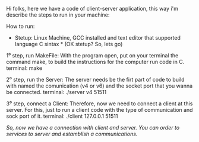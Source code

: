 Hi folks, here we have a code of client-server application, this way i'm describe the steps to run in your machine:

How to run:

* Stetup: Linux Machine, GCC installed and text editor that supported language C sintax *
(OK stetup? So, lets go)


1⁰ step, run MakeFile:
With the program open, put on your terminal the command make, to build the instructions for the computer run code in C.
terminal: make

2⁰ step, run the Server:
The server needs be the firt part of code to build  with named the comunication (v4 or v6) and the socket port that you wanna be connected.
terminal: ./server v4 51511

3⁰ step, connect a Client:
Therefore, now we need to connect a client at this server. For this, just to run a client code with the type of communication and sock port of it.
terminal: ./client 127.0.0.1 51511

*So, now we have a connection with client and server. You can order to services to server and estamblish a communications.*  
